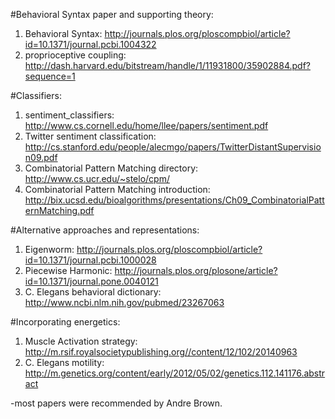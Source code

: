 #Behavioral Syntax paper and supporting theory:
1. Behavioral Syntax: http://journals.plos.org/ploscompbiol/article?id=10.1371/journal.pcbi.1004322
2. proprioceptive coupling: http://dash.harvard.edu/bitstream/handle/1/11931800/35902884.pdf?sequence=1

#Classifiers:
1. sentiment_classifiers: http://www.cs.cornell.edu/home/llee/papers/sentiment.pdf
2. Twitter sentiment classification: http://cs.stanford.edu/people/alecmgo/papers/TwitterDistantSupervision09.pdf
3. Combinatorial Pattern Matching directory: http://www.cs.ucr.edu/~stelo/cpm/ 
4. Combinatorial Pattern Matching introduction: http://bix.ucsd.edu/bioalgorithms/presentations/Ch09_CombinatorialPatternMatching.pdf

#Alternative approaches and representations:
1. Eigenworm: http://journals.plos.org/ploscompbiol/article?id=10.1371/journal.pcbi.1000028
2. Piecewise Harmonic: http://journals.plos.org/plosone/article?id=10.1371/journal.pone.0040121
3. C. Elegans behavioral dictionary: http://www.ncbi.nlm.nih.gov/pubmed/23267063

#Incorporating energetics:
1. Muscle Activation strategy: http://m.rsif.royalsocietypublishing.org//content/12/102/20140963
2. C. Elegans motility: http://m.genetics.org/content/early/2012/05/02/genetics.112.141176.abstract




-most papers were recommended by Andre Brown. 
